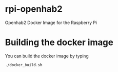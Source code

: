 # rpi-openhab2
Openhab2 Docker Image for the Raspberry Pi

# Building the docker image
You can build the docker image by typing
```
./docker_build.sh
```

